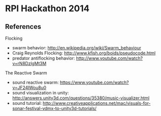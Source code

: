 RPI Hackathon 2014
========

References
-------
Flocking

- swarm behavior: http://en.wikipedia.org/wiki/Swarm_behaviour
- Craig Reynolds Flocking: http://www.kfish.org/boids/pseudocode.html
- predator antiflocking behavior: http://www.youtube.com/watch?v=rN8DzlgMt3M

The Reactive Swarm

- sound reactive swarm: https://www.youtube.com/watch?v=JF24IWou8u0
- sound visualization in unity: http://answers.unity3d.com/questions/35380/music-visualizer.html
- sound tutorial: http://www.creativeapplications.net/mac/visuals-for-sonar-festival-vdmx-to-unity3d-tutorials/

